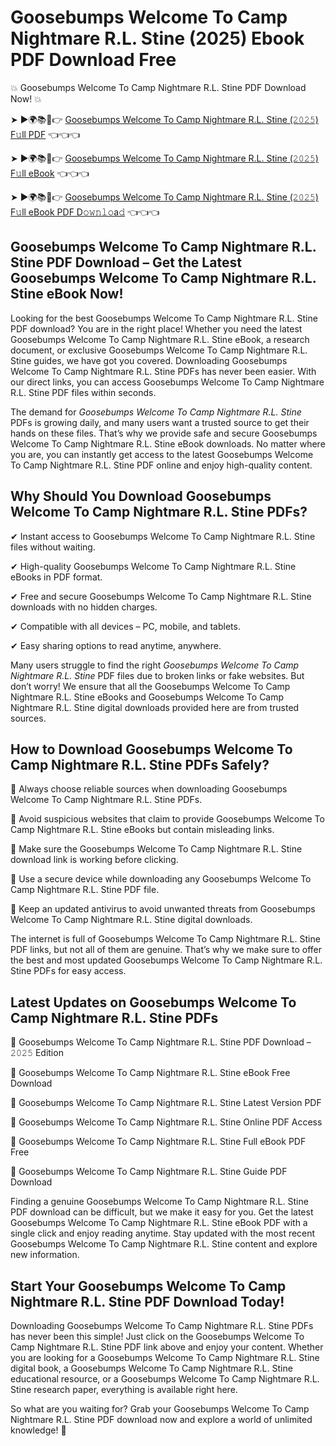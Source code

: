 # Goosebumps Welcome To Camp Nightmare R.L. Stine (2025) Ebook PDF Download Free

💥 Goosebumps Welcome To Camp Nightmare R.L. Stine PDF Download Now! 💥

➤ ►🌍📚📱👉 [Goosebumps Welcome To Camp Nightmare R.L. Stine (𝟸𝟶𝟸𝟻) F𝚞ll PDF](https://getpdf.xyz/goosebumps-welcome-to-camp-nightmare-r.l.-stine) 👈👈👈


➤ ►🌍📚📱👉 [Goosebumps Welcome To Camp Nightmare R.L. Stine (𝟸𝟶𝟸𝟻) F𝚞ll eBook](https://getpdf.xyz/goosebumps-welcome-to-camp-nightmare-r.l.-stine) 👈👈👈


➤ ►🌍📚📱👉 [Goosebumps Welcome To Camp Nightmare R.L. Stine (𝟸𝟶𝟸𝟻) F𝚞ll eBook PDF D𝚘𝚠𝚗𝚕𝚘a𝚍](https://getpdf.xyz/goosebumps-welcome-to-camp-nightmare-r.l.-stine) 👈👈👈


## Goosebumps Welcome To Camp Nightmare R.L. Stine PDF Download – Get the Latest Goosebumps Welcome To Camp Nightmare R.L. Stine eBook Now!

Looking for the best Goosebumps Welcome To Camp Nightmare R.L. Stine PDF download? You are in the right place! Whether you need the latest Goosebumps Welcome To Camp Nightmare R.L. Stine eBook, a research document, or exclusive Goosebumps Welcome To Camp Nightmare R.L. Stine guides, we have got you covered. Downloading Goosebumps Welcome To Camp Nightmare R.L. Stine PDFs has never been easier. With our direct links, you can access Goosebumps Welcome To Camp Nightmare R.L. Stine PDF files within seconds.

The demand for *Goosebumps Welcome To Camp Nightmare R.L. Stine* PDFs is growing daily, and many users want a trusted source to get their hands on these files. That’s why we provide safe and secure Goosebumps Welcome To Camp Nightmare R.L. Stine eBook downloads. No matter where you are, you can instantly get access to the latest Goosebumps Welcome To Camp Nightmare R.L. Stine PDF online and enjoy high-quality content.

## Why Should You Download Goosebumps Welcome To Camp Nightmare R.L. Stine PDFs?

✔ Instant access to Goosebumps Welcome To Camp Nightmare R.L. Stine files without waiting.

✔ High-quality Goosebumps Welcome To Camp Nightmare R.L. Stine eBooks in PDF format.

✔ Free and secure Goosebumps Welcome To Camp Nightmare R.L. Stine downloads with no hidden charges.

✔ Compatible with all devices – PC, mobile, and tablets.

✔ Easy sharing options to read anytime, anywhere.

Many users struggle to find the right *Goosebumps Welcome To Camp Nightmare R.L. Stine* PDF files due to broken links or fake websites. But don’t worry! We ensure that all the Goosebumps Welcome To Camp Nightmare R.L. Stine eBooks and Goosebumps Welcome To Camp Nightmare R.L. Stine digital downloads provided here are from trusted sources.

## How to Download Goosebumps Welcome To Camp Nightmare R.L. Stine PDFs Safely?

📌 Always choose reliable sources when downloading Goosebumps Welcome To Camp Nightmare R.L. Stine PDFs.

📌 Avoid suspicious websites that claim to provide Goosebumps Welcome To Camp Nightmare R.L. Stine eBooks but contain misleading links.

📌 Make sure the Goosebumps Welcome To Camp Nightmare R.L. Stine download link is working before clicking.

📌 Use a secure device while downloading any Goosebumps Welcome To Camp Nightmare R.L. Stine PDF file.

📌 Keep an updated antivirus to avoid unwanted threats from Goosebumps Welcome To Camp Nightmare R.L. Stine digital downloads.

The internet is full of Goosebumps Welcome To Camp Nightmare R.L. Stine PDF links, but not all of them are genuine. That’s why we make sure to offer the best and most updated Goosebumps Welcome To Camp Nightmare R.L. Stine PDFs for easy access.

## Latest Updates on Goosebumps Welcome To Camp Nightmare R.L. Stine PDFs

🔹 Goosebumps Welcome To Camp Nightmare R.L. Stine PDF Download – 𝟸𝟶𝟸𝟻 Edition

🔹 Goosebumps Welcome To Camp Nightmare R.L. Stine eBook Free Download

🔹 Goosebumps Welcome To Camp Nightmare R.L. Stine Latest Version PDF

🔹 Goosebumps Welcome To Camp Nightmare R.L. Stine Online PDF Access

🔹 Goosebumps Welcome To Camp Nightmare R.L. Stine Full eBook PDF Free

🔹 Goosebumps Welcome To Camp Nightmare R.L. Stine Guide PDF Download

Finding a genuine Goosebumps Welcome To Camp Nightmare R.L. Stine PDF download can be difficult, but we make it easy for you. Get the latest Goosebumps Welcome To Camp Nightmare R.L. Stine eBook PDF with a single click and enjoy reading anytime. Stay updated with the most recent Goosebumps Welcome To Camp Nightmare R.L. Stine content and explore new information.

## Start Your Goosebumps Welcome To Camp Nightmare R.L. Stine PDF Download Today!

Downloading Goosebumps Welcome To Camp Nightmare R.L. Stine PDFs has never been this simple! Just click on the Goosebumps Welcome To Camp Nightmare R.L. Stine PDF link above and enjoy your content. Whether you are looking for a Goosebumps Welcome To Camp Nightmare R.L. Stine digital book, a Goosebumps Welcome To Camp Nightmare R.L. Stine educational resource, or a Goosebumps Welcome To Camp Nightmare R.L. Stine research paper, everything is available right here.

So what are you waiting for? Grab your Goosebumps Welcome To Camp Nightmare R.L. Stine PDF download now and explore a world of unlimited knowledge! 🚀